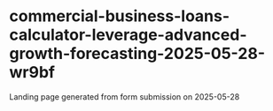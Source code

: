 # commercial-business-loans-calculator-leverage-advanced-growth-forecasting-2025-05-28-wr9bf
Landing page generated from form submission on 2025-05-28
